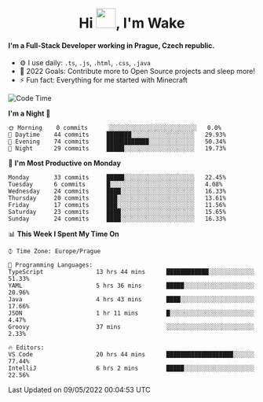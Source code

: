 <h1 align="center">Hi <img src="https://raw.githubusercontent.com/MrWakeCZ/MrWakeCZ/master/Hi.gif" width="40px" />, I'm Wake</h1>

#### I'm a Full-Stack Developer working in Prague, Czech republic.
- ⚙️ I use daily: `.ts`, `.js`, `.html`, `.css`, `.java`
- 🥅 2022 Goals: Contribute more to Open Source projects and sleep more!
- ⚡ Fun fact: Everything for me started with Minecraft

<!--START_SECTION:waka-->
![Code Time](http://img.shields.io/badge/Code%20Time-0-blue)

**I'm a Night 🦉** 

```text
🌞 Morning    0 commits      ░░░░░░░░░░░░░░░░░░░░░░░░░   0.0% 
🌆 Daytime    44 commits     ███████░░░░░░░░░░░░░░░░░░   29.93% 
🌃 Evening    74 commits     ████████████░░░░░░░░░░░░░   50.34% 
🌙 Night      29 commits     █████░░░░░░░░░░░░░░░░░░░░   19.73%

```
📅 **I'm Most Productive on Monday** 

```text
Monday       33 commits     █████░░░░░░░░░░░░░░░░░░░░   22.45% 
Tuesday      6 commits      █░░░░░░░░░░░░░░░░░░░░░░░░   4.08% 
Wednesday    24 commits     ████░░░░░░░░░░░░░░░░░░░░░   16.33% 
Thursday     20 commits     ███░░░░░░░░░░░░░░░░░░░░░░   13.61% 
Friday       17 commits     ███░░░░░░░░░░░░░░░░░░░░░░   11.56% 
Saturday     23 commits     ████░░░░░░░░░░░░░░░░░░░░░   15.65% 
Sunday       24 commits     ████░░░░░░░░░░░░░░░░░░░░░   16.33%

```


📊 **This Week I Spent My Time On** 

```text
⌚︎ Time Zone: Europe/Prague

💬 Programming Languages: 
TypeScript               13 hrs 44 mins      ████████████░░░░░░░░░░░░░   51.33% 
YAML                     5 hrs 36 mins       █████░░░░░░░░░░░░░░░░░░░░   20.96% 
Java                     4 hrs 43 mins       ████░░░░░░░░░░░░░░░░░░░░░   17.66% 
JSON                     1 hr 11 mins        █░░░░░░░░░░░░░░░░░░░░░░░░   4.47% 
Groovy                   37 mins             ░░░░░░░░░░░░░░░░░░░░░░░░░   2.33%

🔥 Editors: 
VS Code                  20 hrs 44 mins      ███████████████████░░░░░░   77.44% 
IntelliJ                 6 hrs 2 mins        █████░░░░░░░░░░░░░░░░░░░░   22.56%

```


 Last Updated on 09/05/2022 00:04:53 UTC
<!--END_SECTION:waka-->
